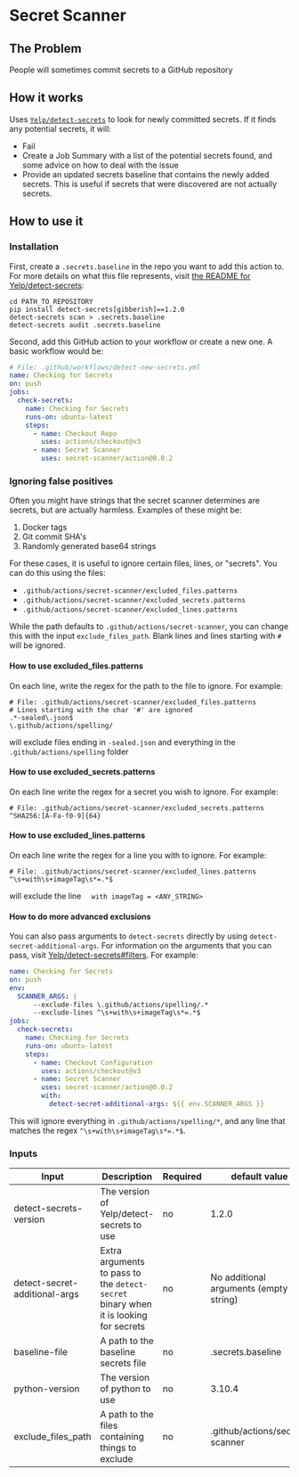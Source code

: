 # Secret Scanner
## The Problem
People will sometimes commit secrets to a GitHub repository

## How it works
Uses [`Yelp/detect-secrets`](https://github.com/Yelp/detect-secrets) to look for newly committed secrets. If it finds any potential secrets, it will:
* Fail
* Create a Job Summary with a list of the potential secrets found, and some advice on how to deal with the issue
* Provide an updated secrets baseline that contains the newly added secrets. This is useful if secrets that were discovered are not actually secrets.

## How to use it
### Installation
First, create a `.secrets.baseline` in the repo you want to add this action to. For more details on what this file represents, visit [the README for Yelp/detect-secrets](https://github.com/Yelp/detect-secrets#detect-secrets):
```
cd PATH_TO_REPOSITORY
pip install detect-secrets[gibberish]==1.2.0
detect-secrets scan > .secrets.baseline
detect-secrets audit .secrets.baseline
```

Second, add this GitHub action to your workflow or create a new one. A basic workflow would be:
```yaml
# File: .github/workflows/detect-new-secrets.yml
name: Checking for Secrets
on: push
jobs:
  check-secrets:
    name: Checking for Secrets
    runs-on: ubuntu-latest
    steps:
      - name: Checkout Repo
        uses: actions/checkout@v3
      - name: Secret Scanner
        uses: secret-scanner/action@0.0.2
```

### Ignoring false positives
Often you might have strings that the secret scanner determines are secrets, but are actually harmless. Examples of these might be:
1. Docker tags
2. Git commit SHA's
3. Randomly generated base64 strings

For these cases, it is useful to ignore certain files, lines, or "secrets". You can do this using the files:
- `.github/actions/secret-scanner/excluded_files.patterns`
- `.github/actions/secret-scanner/excluded_secrets.patterns`
- `.github/actions/secret-scanner/excluded_lines.patterns`

While the path defaults to `.github/actions/secret-scanner`, you can change this with the input `exclude_files_path`. Blank lines and lines starting with `#` will be ignored.

#### How to use excluded_files.patterns
On each line, write the regex for the path to the file to ignore. For example:
```
# File: .github/actions/secret-scanner/excluded_files.patterns
# Lines starting with the char '#' are ignored
.*-sealed\.json$
\.github/actions/spelling/
```

will exclude files ending in `-sealed.json` and everything in the `.github/actions/spelling` folder

#### How to use excluded_secrets.patterns
On each line write the regex for a secret you wish to ignore. For example:
```
# File: .github/actions/secret-scanner/excluded_secrets.patterns
^SHA256:[A-Fa-f0-9]{64}
```

#### How to use excluded_lines.patterns
On each line write the regex for a line you with to ignore. For example:
```
# File: .github/actions/secret-scanner/excluded_lines.patterns
^\s+with\s+imageTag\s*=.*$
```

will exclude the line `  with imageTag = <ANY_STRING>`

#### How to do more advanced exclusions
You can also pass arguments to `detect-secrets` directly by using `detect-secret-additional-args`. For information on the arguments that you can pass, visit [Yelp/detect-secrets#filters](https://github.com/Yelp/detect-secrets#filters). For example:
```yaml
name: Checking for Secrets
on: push
env:
  SCANNER_ARGS: |
      --exclude-files \.github/actions/spelling/.*
      --exclude-lines ^\s+with\s+imageTag\s*=.*$
jobs:
  check-secrets:
    name: Checking for Secrets
    runs-on: ubuntu-latest
    steps:
      - name: Checkout Configuration
        uses: actions/checkout@v3
      - name: Secret Scanner
        uses: secret-scanner/action@0.0.2
        with:
          detect-secret-additional-args: ${{ env.SCANNER_ARGS }}
```

This will ignore everything in `.github/actions/spelling/*`, and any line that matches the regex `^\s+with\s+imageTag\s*=.*$`.

### Inputs
|Input|Description|Required|default value|
|-----|-----------|--------|-------------|
|detect-secrets-version|The version of Yelp/detect-secrets to use|no|1.2.0|
|detect-secret-additional-args|Extra arguments to pass to the `detect-secret` binary when it is looking for secrets|no|No additional arguments (empty string)|
|baseline-file|A path to the baseline secrets file|no|.secrets.baseline|
|python-version|The version of python to use|no|3.10.4|
|exclude_files_path|A path to the files containing things to exclude|no|.github/actions/secret-scanner|

